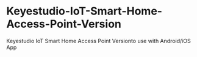 # Keyestudio-IoT-Smart-Home-Access-Point-Version
Keyestudio IoT Smart Home Access Point Versionto use with Android/iOS App
